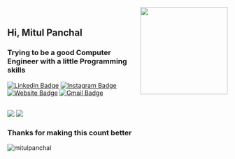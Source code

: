 <img align='right' src='https://media.giphy.com/media/bcKmIWkUMCjVm/giphy.gif' width='200"'>
<br>

## Hi, Mitul Panchal
### Trying to be a good Computer Engineer with a little Programming skills

[![Linkedin Badge](https://img.shields.io/badge/-MitulPanchal-black?style=flat-square&logo=Linkedin&logoColor=white&link=https://www.linkedin.com/in/imitulpanchal/)](https://www.linkedin.com/in/jayraj-roshan/)
[![Instagram Badge](https://img.shields.io/badge/-MitulPanchal-e4405f?style=flat-square&logo=Instagram&logoColor=black&link=https://www.instagram.com/imitulpanchal/)](https://www.instagram.com/roshanjayraj/)
[![Website Badge](https://img.shields.io/badge/-MitulPanchal.co.in-e34f26?style=flat-square&logo=HTML5&logoColor=black&link=https://jayraj.co.in/)](https://mitulpanchal.github.io/Portfolio/)
[![Gmail Badge](https://img.shields.io/badge/-imitulpanchal@gmail.com-d14836?style=flat-square&logo=Gmail&logoColor=black&link=mailto:imitulpanchal@gmail.com)](mailto:imitulpanchal@gmail.com)

<br>
<img src="https://github-readme-stats.vercel.app/api/top-langs/?username=MitulPanchal&theme=light&hide_border=true&layout=compact" />
<img src="https://github-readme-stats.vercel.app/api/?username=MitulPanchal&theme=black&show_icons=true&hide_border=true" />

  
<!--
<details>
<summary>Click for GitHub Stats</summary>
  <p>
    <img align="left" src="https://github-readme-stats.vercel.app/api/top-langs/?username=MitulPanchal&theme=light&hide_border=true&layout=compact" />
    <img align="center" src="https://github-readme-stats.vercel.app/api/?username=MitulPanchal&theme=black&show_icons=true&hide_border=true" />
  </p>
<details>

[![Twitter: MitulPanchal](https://img.shields.io/twitter/follow/MitulPanchal?style=social)](https://twitter.com/imitulpanchal)
[![GitHub MitulPanchal](https://img.shields.io/github/followers/MitulPanchal?label=follow&style=social)](https://github.com/MitulPanchal)
[![Linkedin: MitulPanchal](https://img.shields.io/badge/-Mitulpanchal-black?style=flat-square&logo=Linkedin&logoColor=white&link=https://www.linkedin.com/in/imitulpanchal/)](https://www.linkedin.com/in/imitulpanchal/)
-->


<br>

### Thanks for making this count better 
<img src="https://komarev.com/ghpvc/?username=mitulpanchal" alt="mitulpanchal" />

